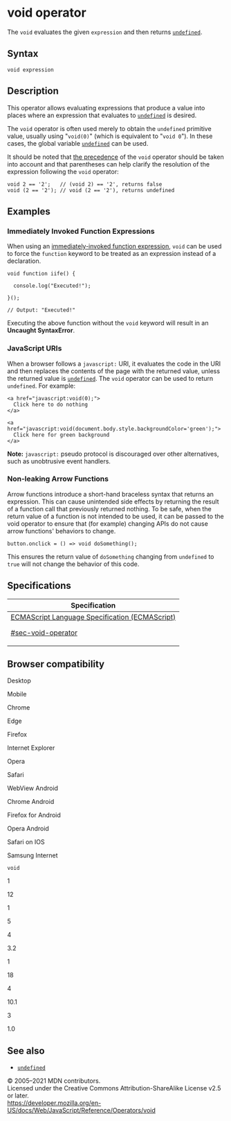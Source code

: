 # void operator

The `void` evaluates the given `expression` and then returns [`undefined`](../global_objects/undefined).

## Syntax

    void expression

## Description

This operator allows evaluating expressions that produce a value into places where an expression that evaluates to [`undefined`](../global_objects/undefined) is desired.

The `void` operator is often used merely to obtain the `undefined` primitive value, usually using "`void(0)`" (which is equivalent to "`void 0`"). In these cases, the global variable [`undefined`](../global_objects/undefined) can be used.

It should be noted that [the precedence](operator_precedence) of the `void` operator should be taken into account and that parentheses can help clarify the resolution of the expression following the `void` operator:

    void 2 == '2';   // (void 2) == '2', returns false
    void (2 == '2'); // void (2 == '2'), returns undefined

## Examples

### Immediately Invoked Function Expressions

When using an [immediately-invoked function expression](https://developer.mozilla.org/en-US/docs/Glossary/IIFE), `void` can be used to force the `function` keyword to be treated as an expression instead of a declaration.

    void function iife() {

      console.log("Executed!");

    }();

    // Output: "Executed!"

Executing the above function without the `void` keyword will result in an **Uncaught SyntaxError**.

### JavaScript URIs

When a browser follows a `javascript:` URI, it evaluates the code in the URI and then replaces the contents of the page with the returned value, unless the returned value is [`undefined`](../global_objects/undefined). The `void` operator can be used to return `undefined`. For example:

    <a href="javascript:void(0);">
      Click here to do nothing
    </a>

    <a href="javascript:void(document.body.style.backgroundColor='green');">
      Click here for green background
    </a>

**Note:** `javascript:` pseudo protocol is discouraged over other alternatives, such as unobtrusive event handlers.

### Non-leaking Arrow Functions

Arrow functions introduce a short-hand braceless syntax that returns an expression. This can cause unintended side effects by returning the result of a function call that previously returned nothing. To be safe, when the return value of a function is not intended to be used, it can be passed to the void operator to ensure that (for example) changing APIs do not cause arrow functions' behaviors to change.

    button.onclick = () => void doSomething();

This ensures the return value of `doSomething` changing from `undefined` to `true` will not change the behavior of this code.

## Specifications

<table><thead><tr class="header"><th>Specification</th></tr></thead><tbody><tr class="odd"><td><a href="https://tc39.es/ecma262/#sec-void-operator">ECMAScript Language Specification (ECMAScript) 
<br/>

<span class="small">#sec-void-operator</span></a></td></tr></tbody></table>

## Browser compatibility

Desktop

Mobile

Chrome

Edge

Firefox

Internet Explorer

Opera

Safari

WebView Android

Chrome Android

Firefox for Android

Opera Android

Safari on IOS

Samsung Internet

`void`

1

12

1

5

4

3.2

1

18

4

10.1

3

1.0

## See also

-   [`undefined`](../global_objects/undefined)

© 2005–2021 MDN contributors.  
Licensed under the Creative Commons Attribution-ShareAlike License v2.5 or later.  
<a href="https://developer.mozilla.org/en-US/docs/Web/JavaScript/Reference/Operators/void" class="_attribution-link">https://developer.mozilla.org/en-US/docs/Web/JavaScript/Reference/Operators/void</a>
